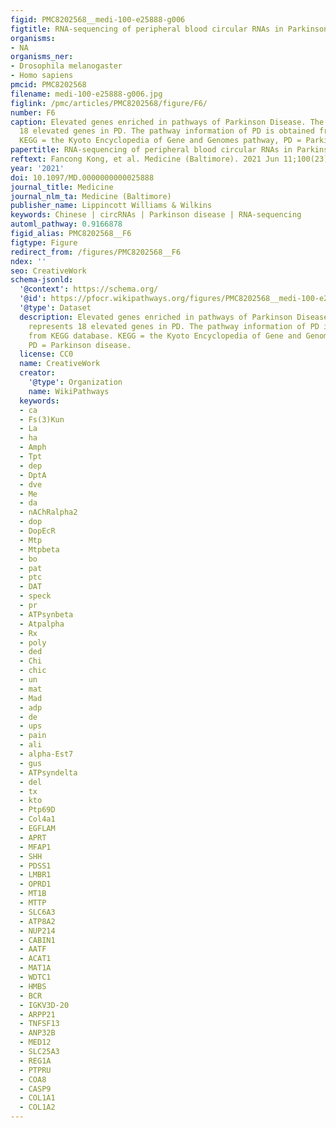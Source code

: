 ```yaml
---
figid: PMC8202568__medi-100-e25888-g006
figtitle: RNA-sequencing of peripheral blood circular RNAs in Parkinson disease
organisms:
- NA
organisms_ner:
- Drosophila melanogaster
- Homo sapiens
pmcid: PMC8202568
filename: medi-100-e25888-g006.jpg
figlink: /pmc/articles/PMC8202568/figure/F6/
number: F6
caption: Elevated genes enriched in pathways of Parkinson Disease. The red box represents
  18 elevated genes in PD. The pathway information of PD is obtained from KEGG database.
  KEGG = the Kyoto Encyclopedia of Gene and Genomes pathway, PD = Parkinson disease.
papertitle: RNA-sequencing of peripheral blood circular RNAs in Parkinson disease.
reftext: Fancong Kong, et al. Medicine (Baltimore). 2021 Jun 11;100(23):e25888.
year: '2021'
doi: 10.1097/MD.0000000000025888
journal_title: Medicine
journal_nlm_ta: Medicine (Baltimore)
publisher_name: Lippincott Williams & Wilkins
keywords: Chinese | circRNAs | Parkinson disease | RNA-sequencing
automl_pathway: 0.9166878
figid_alias: PMC8202568__F6
figtype: Figure
redirect_from: /figures/PMC8202568__F6
ndex: ''
seo: CreativeWork
schema-jsonld:
  '@context': https://schema.org/
  '@id': https://pfocr.wikipathways.org/figures/PMC8202568__medi-100-e25888-g006.html
  '@type': Dataset
  description: Elevated genes enriched in pathways of Parkinson Disease. The red box
    represents 18 elevated genes in PD. The pathway information of PD is obtained
    from KEGG database. KEGG = the Kyoto Encyclopedia of Gene and Genomes pathway,
    PD = Parkinson disease.
  license: CC0
  name: CreativeWork
  creator:
    '@type': Organization
    name: WikiPathways
  keywords:
  - ca
  - Fs(3)Kun
  - La
  - ha
  - Amph
  - Tpt
  - dep
  - DptA
  - dve
  - Me
  - da
  - nAChRalpha2
  - dop
  - DopEcR
  - Mtp
  - Mtpbeta
  - bo
  - pat
  - ptc
  - DAT
  - speck
  - pr
  - ATPsynbeta
  - Atpalpha
  - Rx
  - poly
  - ded
  - Chi
  - chic
  - un
  - mat
  - Mad
  - adp
  - de
  - ups
  - pain
  - ali
  - alpha-Est7
  - gus
  - ATPsyndelta
  - del
  - tx
  - kto
  - Ptp69D
  - Col4a1
  - EGFLAM
  - APRT
  - MFAP1
  - SHH
  - PDSS1
  - LMBR1
  - OPRD1
  - MT1B
  - MTTP
  - SLC6A3
  - ATP8A2
  - NUP214
  - CABIN1
  - AATF
  - ACAT1
  - MAT1A
  - WDTC1
  - HMBS
  - BCR
  - IGKV3D-20
  - ARPP21
  - TNFSF13
  - ANP32B
  - MED12
  - SLC25A3
  - REG1A
  - PTPRU
  - COA8
  - CASP9
  - COL1A1
  - COL1A2
---
```

